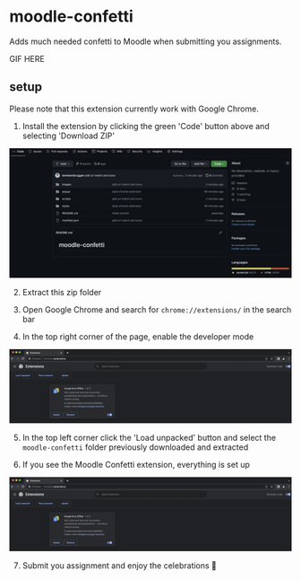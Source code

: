 # moodle-confetti
Adds much needed confetti to Moodle when submitting you assignments.


GIF HERE



## setup
Please note that this extension currently work with Google Chrome.

1. Install the extension by clicking the green 'Code' button above and selecting 'Download ZIP'

![](https://raw.githubusercontent.com/benleembruggen/moodle-confetti/main/.github/pic1.png)

2. Extract this zip folder 

3. Open Google Chrome and search for `chrome://extensions/` in the search bar

4. In the top right corner of the page, enable the developer mode

![](https://raw.githubusercontent.com/benleembruggen/moodle-confetti/main/.github/pic2.png)

5. In the top left corner click the 'Load unpacked' button and select the `moodle-confetti` folder previously downloaded and extracted

6. If you see the Moodle Confetti extension, everything is set up

![](https://raw.githubusercontent.com/benleembruggen/moodle-confetti/main/.github/pic2.png)

7. Submit you assignment and enjoy the celebrations 🥳
